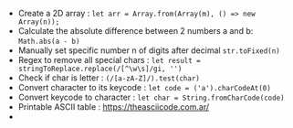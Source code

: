 - Create a 2D array :  ```let arr = Array.from(Array(m), () => new Array(n));```
- Calculate the absolute difference between 2 numbers a and b: ```Math.abs(a - b)```
- Manually set specific number n of digits after decimal ```str.toFixed(n)```
- Regex to remove all special chars : ```let result = stringToReplace.replace(/[^\w\s]/gi, '')```
- Check if char is letter : ```(/[a-zA-Z]/).test(char)``` 
- Convert character to its keycode : ```let code = ('a').charCodeAt(0)```
- Convert keycode to character : ```let char = String.fromCharCode(code)```
- Printable ASCII table : https://theasciicode.com.ar/
- 
